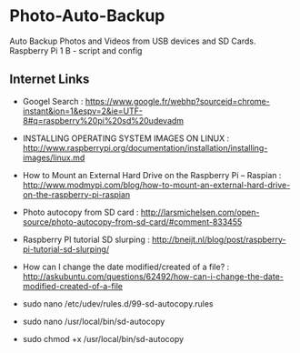 # Photo-Auto-Backup
Auto Backup Photos and Videos from USB devices and SD Cards. Raspberry Pi 1 B - script and config 

Internet Links
--------------
* Googel Search : https://www.google.fr/webhp?sourceid=chrome-instant&ion=1&espv=2&ie=UTF-8#q=raspberry%20pi%20sd%20udevadm

* INSTALLING OPERATING SYSTEM IMAGES ON LINUX : http://www.raspberrypi.org/documentation/installation/installing-images/linux.md

* How to Mount an External Hard Drive on the Raspberry Pi – Raspian : http://www.modmypi.com/blog/how-to-mount-an-external-hard-drive-on-the-raspberry-pi-raspian

* Photo autocopy from SD card : http://larsmichelsen.com/open-source/photo-autocopy-from-sd-card/#comment-833455

* Raspberry PI tutorial SD slurping : http://bneijt.nl/blog/post/raspberry-pi-tutorial-sd-slurping/

* How can I change the date modified/created of a file? : http://askubuntu.com/questions/62492/how-can-i-change-the-date-modified-created-of-a-file

* sudo nano /etc/udev/rules.d/99-sd-autocopy.rules
* sudo nano /usr/local/bin/sd-autocopy
* sudo chmod +x /usr/local/bin/sd-autocopy